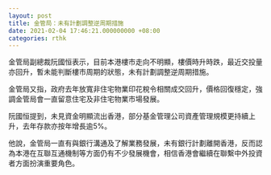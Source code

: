 ```yaml
---
layout: post
title: 金管局：未有計劃調整逆周期措施
date: 2021-02-04 17:46:21.000000000 +08:00
categories: rthk
---
```


金管局副總裁阮國恒表示，目前本港樓市走向不明顯，樓價時升時跌，最近交投量亦回升，暫未能判斷樓市周期的狀態，未有計劃調整逆周期措施。

金管局又指，政府去年放寬非住宅物業印花稅令相關成交回升，價格回復穩定，強調金管局會一直留意住宅及非住宅物業市場發展。

阮國恒提到，未見資金明顯流出香港，部分基金管理公司資產管理規模更持續上升，去年存款亦按年增長逾5%。

他說，金管局一直有與銀行溝通及了解業務發展，未有銀行計劃離開香港，反而認為本港在互聯互通機制等方面仍有不少發展機會，相信香港會繼續在聯繫中外投資者方面扮演重要角色。

